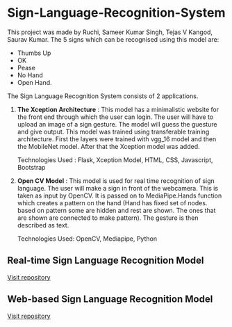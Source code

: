 # Sign-Language-Recognition-System

This project was made by Ruchi, Sameer Kumar Singh, Tejas V Kangod, Saurav Kumar. The 5 signs which can be recognised using this model are:
- Thumbs Up
- OK
- Pease
- No Hand
- Open Hand.

The Sign Language Recognition System consists of 2 applications.

1) **The Xception Architecture** : This model has a minimalistic website for the front end through which the user can login. The user will have to upload an image of a sign gesture. The model will guess the guesture and give output. This model was trained using transferable training architecture. First the layers were trained with vgg_16 model and then the MobileNet model. After that the Xception model was added.

    Technologies Used : Flask, Xception Model, HTML, CSS, Javascript, Bootstrap

3) **Open CV Model** : This model is used for real time recognition of sign language. The user will make a sign in front of the webcamera. This is taken as input by OpenCV. It is passed on to MediaPipe.Hands function which creates a pattern on the hand (Hand has fixed set of nodes. based on pattern some are hidden and rest are shown. The ones that are shown are connected to make pattern). The gesture is then described as text.

    Technologies Used: OpenCV, Mediapipe, Python

## Real-time Sign Language Recognition Model

[Visit repository](https://github.com/jassu75/Real-Time-Hand-Gesture-Recognition)

## Web-based Sign Language Recognition Model

[Visit repository](https://github.com/jassu75/Web-based-Hand-Gesture-Recognition)


